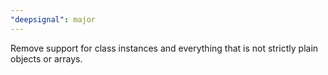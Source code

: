 ```yaml
---
"deepsignal": major
---
```


Remove support for class instances and everything that is not strictly plain objects or arrays.
